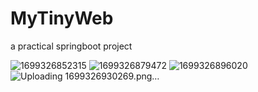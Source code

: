 # MyTinyWeb
 
a practical springboot project

![1699326852315](https://github.com/Blancheurcn/MyTinyWeb/assets/115474257/857d6be8-9d11-4297-9cf6-c58aacca3c91)
![1699326879472](https://github.com/Blancheurcn/MyTinyWeb/assets/115474257/69d5e974-346b-4a72-94db-51f958cbc0de)
![1699326896020](https://github.com/Blancheurcn/MyTinyWeb/assets/115474257/199a483f-0078-46ad-95a1-aef8e6d475e1)
![Uploading 1699326930269.png…]()
